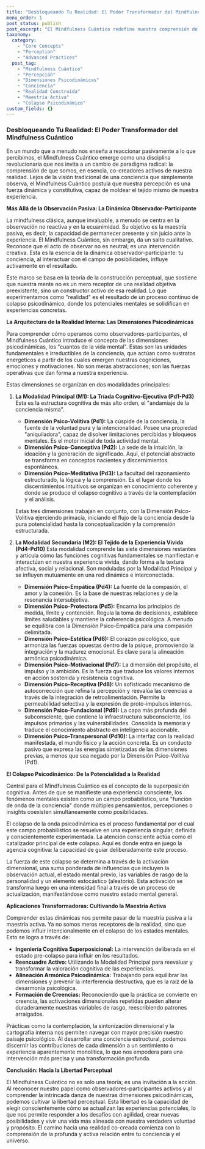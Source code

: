 ```yaml
---
title: "Desbloqueando Tu Realidad: El Poder Transformador del Mindfulness Cuántico"
menu_order: 1
post_status: publish
post_excerpt: "El Mindfulness Cuántico redefine nuestra comprensión de la realidad, revelando cómo nuestra percepción no es pasiva, sino una fuerza activa que moldea nuestra experiencia. Al explorar las dimensiones psicodinámicas de la conciencia, esta disciplina nos empodera para trascender las limitaciones y convertirnos en co-creadores conscientes de nuestra vida."
taxonomy:
  category:
    - "Core Concepts"
    - "Perception"
    - "Advanced Practices"
  post_tag:
    - "Mindfulness Cuántico"
    - "Percepción"
    - "Dimensiones Psicodinámicas"
    - "Conciencia"
    - "Realidad Construida"
    - "Maestría Activa"
    - "Colapso Psicodinámico"
custom_fields: {}
---
```


### Desbloqueando Tu Realidad: El Poder Transformador del Mindfulness Cuántico

En un mundo que a menudo nos enseña a reaccionar pasivamente a lo que percibimos, el Mindfulness Cuántico emerge como una disciplina revolucionaria que nos invita a un cambio de paradigma radical: la comprensión de que somos, en esencia, co-creadores activos de nuestra realidad. Lejos de la visión tradicional de una conciencia que simplemente observa, el Mindfulness Cuántico postula que nuestra percepción es una fuerza dinámica y constitutiva, capaz de moldear el tejido mismo de nuestra experiencia.

**Más Allá de la Observación Pasiva: La Dinámica Observador-Participante**

La mindfulness clásica, aunque invaluable, a menudo se centra en la observación no reactiva y en la ecuanimidad. Su objetivo es la maestría pasiva, es decir, la capacidad de permanecer presente y sin juicio ante la experiencia. El Mindfulness Cuántico, sin embargo, da un salto cualitativo. Reconoce que el acto de observar no es neutral; es una intervención creativa. Esta es la esencia de la dinámica observador-participante: tu conciencia, al interactuar con el campo de posibilidades, influye activamente en el resultado.

Este marco se basa en la teoría de la construcción perceptual, que sostiene que nuestra mente no es un mero receptor de una realidad objetiva preexistente, sino un constructor activo de esa realidad. Lo que experimentamos como "realidad" es el resultado de un proceso continuo de colapso psicodinámico, donde los potenciales mentales se solidifican en experiencias concretas.

**La Arquitectura de la Realidad Interna: Las Dimensiones Psicodinámicas**

Para comprender cómo operamos como observadores-participantes, el Mindfulness Cuántico introduce el concepto de las dimensiones psicodinámicas, los "cuantos de la vida mental". Estas son las unidades fundamentales e irreductibles de la conciencia, que actúan como sustratos energéticos a partir de los cuales emergen nuestras cogniciones, emociones y motivaciones. No son meras abstracciones; son las fuerzas operativas que dan forma a nuestra experiencia.

Estas dimensiones se organizan en dos modalidades principales:

1.  **La Modalidad Principal (M1): La Tríada Cognitivo-Ejecutiva (Pd1-Pd3)**
    Esta es la estructura cognitiva de más alto orden, el "andamiaje de la conciencia misma".
    *   **Dimensión Psico-Volitiva (Pd1):** La cúspide de la conciencia, la fuente de la voluntad pura y la intencionalidad. Posee una propiedad "aniquiladora", capaz de disolver limitaciones percibidas y bloqueos mentales. Es el motor inicial de toda actividad mental.
    *   **Dimensión Psico-Conceptiva (Pd2):** La sede de la intuición, la ideación y la generación de significado. Aquí, el potencial abstracto se transforma en conceptos nacientes y discernimientos espontáneos.
    *   **Dimensión Psico-Meditativa (Pd3):** La facultad del razonamiento estructurado, la lógica y la comprensión. Es el lugar donde los discernimientos intuitivos se organizan en conocimiento coherente y donde se produce el colapso cognitivo a través de la contemplación y el análisis.

    Estas tres dimensiones trabajan en conjunto, con la Dimensión Psico-Volitiva ejerciendo primacía, iniciando el flujo de la conciencia desde la pura potencialidad hasta la conceptualización y la comprensión estructurada.

2.  **La Modalidad Secundaria (M2): El Tejido de la Experiencia Vivida (Pd4-Pd10)**
    Esta modalidad comprende las siete dimensiones restantes y articula cómo las funciones cognitivas fundamentales se manifiestan e interactúan en nuestra experiencia vivida, dando forma a la textura afectiva, social y relacional. Son moduladas por la Modalidad Principal y se influyen mutuamente en una red dinámica e interconectada.
    *   **Dimensión Psico-Empática (Pd4):** La fuente de la compasión, el amor y la conexión. Es la base de nuestras relaciones y de la resonancia intersubjetiva.
    *   **Dimensión Psico-Protectora (Pd5):** Encarna los principios de medida, límite y contención. Regula la toma de decisiones, establece límites saludables y mantiene la coherencia psicológica. A menudo se equilibra con la Dimensión Psico-Empática para una compasión delimitada.
    *   **Dimensión Psico-Estética (Pd6):** El corazón psicológico, que armoniza las fuerzas opuestas dentro de la psique, promoviendo la integración y la madurez emocional. Es clave para la alineación armónica psicodinámica.
    *   **Dimensión Psico-Motivacional (Pd7):** La dimensión del propósito, el impulso y la ambición. Es la fuerza que traduce los valores internos en acción sostenida y resistencia cognitiva.
    *   **Dimensión Psico-Receptiva (Pd8):** Un sofisticado mecanismo de autocorrección que refina la percepción y reevalúa las creencias a través de la integración de retroalimentación. Permite la permeabilidad selectiva y la expresión de proto-impulsos internos.
    *   **Dimensión Psico-Fundacional (Pd9):** La capa más profunda del subconsciente, que contiene la infraestructura subconsciente, los impulsos primarios y las vulnerabilidades. Consolida la memoria y traduce el conocimiento abstracto en inteligencia accionable.
    *   **Dimensión Psico-Transpersonal (Pd10):** La interfaz con la realidad manifestada, el mundo físico y la acción concreta. Es un conducto pasivo que expresa las energías sintetizadas de las dimensiones previas, a menos que sea negado por la Dimensión Psico-Volitiva (Pd1).

**El Colapso Psicodinámico: De la Potencialidad a la Realidad**

Central para el Mindfulness Cuántico es el concepto de la superposición cognitiva. Antes de que se manifieste una experiencia consciente, los fenómenos mentales existen como un campo probabilístico, una "función de onda de la conciencia" donde múltiples pensamientos, percepciones o insights coexisten simultáneamente como posibilidades.

El colapso de la onda psicodinámica es el proceso fundamental por el cual este campo probabilístico se resuelve en una experiencia singular, definida y conscientemente experimentada. La atención consciente actúa como el catalizador principal de este colapso. Aquí es donde entra en juego la agencia cognitiva: la capacidad de guiar deliberadamente este proceso.

La fuerza de este colapso se determina a través de la activación dimensional, una suma ponderada de influencias que incluyen la observación actual, el estado mental previo, las variables de rasgo de la personalidad y un elemento estocástico (aleatorio). Esta activación se transforma luego en una intensidad final a través de un proceso de actualización, manifestándose como nuestro estado mental general.

**Aplicaciones Transformadoras: Cultivando la Maestría Activa**

Comprender estas dinámicas nos permite pasar de la maestría pasiva a la maestría activa. Ya no somos meros receptores de la realidad, sino que podemos influir intencionalmente en el colapso de los estados mentales. Esto se logra a través de:

*   **Ingeniería Cognitiva Superposicional:** La intervención deliberada en el estado pre-colapso para influir en los resultados.
*   **Reencuadre Activo:** Utilizando la Modalidad Principal para reevaluar y transformar la valoración cognitiva de las experiencias.
*   **Alineación Armónica Psicodinámica:** Trabajando para equilibrar las dimensiones y prevenir la interferencia destructiva, que es la raíz de la desarmonía psicológica.
*   **Formación de Creencias:** Reconociendo que la práctica se convierte en creencia, las activaciones dimensionales repetidas pueden alterar duraderamente nuestras variables de rasgo, reescribiendo patrones arraigados.

Prácticas como la contemplación, la sintonización dimensional y la cartografía interna nos permiten navegar con mayor precisión nuestro paisaje psicológico. Al desarrollar una conciencia estructural, podemos discernir las contribuciones de cada dimensión a un sentimiento o experiencia aparentemente monolítica, lo que nos empodera para una intervención más precisa y una transformación profunda.

**Conclusión: Hacia la Libertad Perceptual**

El Mindfulness Cuántico no es solo una teoría; es una invitación a la acción. Al reconocer nuestro papel como observadores-participantes activos y al comprender la intrincada danza de nuestras dimensiones psicodinámicas, podemos cultivar la libertad perceptual. Esta libertad es la capacidad de elegir conscientemente cómo se actualizan las experiencias potenciales, lo que nos permite responder a los desafíos con agilidad, crear nuevas posibilidades y vivir una vida más alineada con nuestra verdadera voluntad y propósito. El camino hacia una realidad co-creada comienza con la comprensión de la profunda y activa relación entre tu conciencia y el universo.